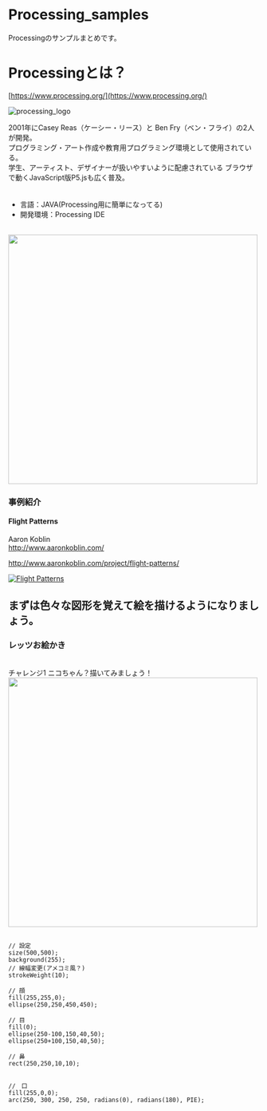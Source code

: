 # Processing_samples
Processingのサンプルまとめです。


# Processingとは？

[https://www.processing.org/](https://www.processing.org/)

![processing_logo](https://github.com/55Kaerukun/Processing/blob/master/images/download.png)


2001年にCasey Reas（ケーシー・リース）と Ben Fry（ベン・フライ）の2人が開発。<br>
プログラミング・アート作成や教育用プログラミング環境として使用されている。<br>
学生、アーティスト、デザイナーが扱いやすいように配慮されている
ブラウザで動くJavaScript版P5.jsも広く普及。<br>
　


- 言語：JAVA(Processing用に簡単になってる)
- 開発環境：Processing IDE

<br>
<img src="https://github.com/55Kaerukun/Processing/blob/master/images/processing_ide.png" width="500px">
<br>

### 事例紹介

#### Flight Patterns
Aaron Koblin <br>
http://www.aaronkoblin.com/

http://www.aaronkoblin.com/project/flight-patterns/

[![Flight Patterns](http://img.youtube.com/vi/ystkKXzt9Wk/0.jpg)](http://www.youtube.com/watch?v=ystkKXzt9Wk)



## まずは色々な図形を覚えて絵を描けるようになりましょう。<br>

### レッツお絵かき

<br>
チャレンジ1 ニコちゃん？描いてみましょう！

<br>
<img src="https://github.com/55Kaerukun/Processing/blob/master/images/yellowface.pmg" width="500px">

```

// 設定
size(500,500);
background(255);
// 線幅変更(アメコミ風？)
strokeWeight(10); 

// 顔
fill(255,255,0);
ellipse(250,250,450,450);

// 目
fill(0);
ellipse(250-100,150,40,50);
ellipse(250+100,150,40,50);

// 鼻
rect(250,250,10,10);


//　口
fill(255,0,0);
arc(250, 300, 250, 250, radians(0), radians(180), PIE);

```
